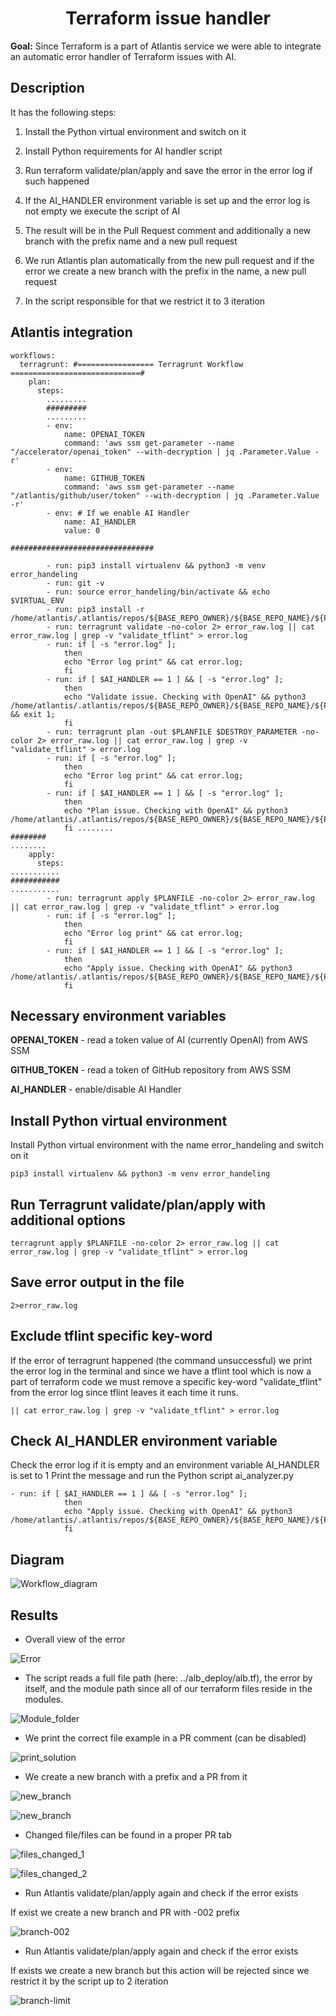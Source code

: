 <h1 align="center"> Terraform issue handler </h1>

**Goal:** Since Terraform is a part of Atlantis service we were able to integrate an automatic error handler of Terraform issues with AI.

## Description

It has the following steps:

1) Install the Python virtual environment and switch on it

2) Install Python requirements for AI handler script

3) Run terraform validate/plan/apply and save the error in the error log if such happened

4) If the AI_HANDLER  environment variable is set up and the error log is not empty we execute the script of AI

5) The result will be in the Pull Request comment and additionally a new branch with the prefix name and a new pull request

6) We run Atlantis plan automatically from the new pull request and if the error we create a new branch with the prefix in the name, a new pull request

7) In the script responsible for that we restrict it to 3 iteration



## Atlantis integration

```
workflows:
  terragrunt: #================= Terragrunt Workflow =============================#
    plan:
      steps:
        .........
        #########
        .........
        - env:
            name: OPENAI_TOKEN
            command: 'aws ssm get-parameter --name "/accelerator/openai_token" --with-decryption | jq .Parameter.Value -r'
        - env:
            name: GITHUB_TOKEN
            command: 'aws ssm get-parameter --name "/atlantis/github/user/token" --with-decryption | jq .Parameter.Value -r'
        - env: # If we enable AI Handler
            name: AI_HANDLER
            value: 0
 
################################
 
        - run: pip3 install virtualenv && python3 -m venv error_handeling
        - run: git -v
        - run: source error_handeling/bin/activate && echo $VIRTUAL_ENV
        - run: pip3 install -r /home/atlantis/.atlantis/repos/${BASE_REPO_OWNER}/${BASE_REPO_NAME}/${PULL_NUM}/${WORKSPACE}/scripts_ai/requirements.txt
        - run: terragrunt validate -no-color 2> error_raw.log || cat error_raw.log | grep -v "validate_tflint" > error.log
        - run: if [ -s "error.log" ];
            then
            echo "Error log print" && cat error.log;
            fi
        - run: if [ $AI_HANDLER == 1 ] && [ -s "error.log" ];
            then
            echo "Validate issue. Checking with OpenAI" && python3 /home/atlantis/.atlantis/repos/${BASE_REPO_OWNER}/${BASE_REPO_NAME}/${PULL_NUM}/${WORKSPACE}/scripts_ai/ai_analyzer.py && exit 1;
            fi
        - run: terragrunt plan -out $PLANFILE $DESTROY_PARAMETER -no-color 2> error_raw.log || cat error_raw.log | grep -v "validate_tflint" > error.log
        - run: if [ -s "error.log" ];
            then
            echo "Error log print" && cat error.log;
            fi
        - run: if [ $AI_HANDLER == 1 ] && [ -s "error.log" ];
            then
            echo "Plan issue. Checking with OpenAI" && python3 /home/atlantis/.atlantis/repos/${BASE_REPO_OWNER}/${BASE_REPO_NAME}/${PULL_NUM}/${WORKSPACE}/scripts_ai/ai_analyzer.py;
            fi ........
########
........
    apply:
      steps:
...........
###########
...........
        - run: terragrunt apply $PLANFILE -no-color 2> error_raw.log || cat error_raw.log | grep -v "validate_tflint" > error.log
        - run: if [ -s "error.log" ];
            then
            echo "Error log print" && cat error.log;
            fi
        - run: if [ $AI_HANDLER == 1 ] && [ -s "error.log" ];
            then
            echo "Apply issue. Checking with OpenAI" && python3 /home/atlantis/.atlantis/repos/${BASE_REPO_OWNER}/${BASE_REPO_NAME}/${PULL_NUM}/${WORKSPACE}/scripts_ai/ai_analyzer.py;
            fi
```

## Necessary environment variables

**OPENAI_TOKEN** - read a token value of AI (currently OpenAI) from AWS SSM

**GITHUB_TOKEN** - read a token of GitHub repository from AWS SSM

**AI_HANDLER** - enable/disable AI Handler


## Install Python virtual environment 
Install Python virtual environment with the name error_handeling and switch on it

```
pip3 install virtualenv && python3 -m venv error_handeling
```

## Run Terragrunt validate/plan/apply with additional options

```
terragrunt apply $PLANFILE -no-color 2> error_raw.log || cat error_raw.log | grep -v "validate_tflint" > error.log
```
## Save error output in the file
```
2>error_raw.log
```

## Exclude tflint specific key-word
If the error of terragrunt happened (the command unsuccessful) we print the error log in the terminal and since we have a tflint tool which is now a part of terraform code we must remove a specific key-word "validate_tflint" from the error log since tflint leaves it each time it runs.

```
|| cat error_raw.log | grep -v "validate_tflint" > error.log
```

## Check AI_HANDLER environment variable
Check the error log if it is empty and an environment variable AI_HANDLER  is set to 1
Print the message and run the Python script ai_analyzer.py

```
- run: if [ $AI_HANDLER == 1 ] && [ -s "error.log" ];
            then
            echo "Apply issue. Checking with OpenAI" && python3 /home/atlantis/.atlantis/repos/${BASE_REPO_OWNER}/${BASE_REPO_NAME}/${PULL_NUM}/${WORKSPACE}/ai_analyzer.py;
            fi
```

## Diagram

![Workflow_diagram](../AI/pic/terraform_issue_handler/diagram.png)

## Results
- Overall view of the error


![Error](../AI/pic/terraform_issue_handler/issue_example.png)


- The script reads a full file path (here: ../alb_deploy/alb.tf), the error by itself, and the module path since all of our terraform files reside in the modules.


![Module_folder](../AI/pic/terraform_issue_handler/module_folder.png)


- We print the correct file example in a PR comment (can be disabled)


![print_solution](../AI/pic/terraform_issue_handler/comment_output.png)


- We create a new branch with a prefix and a PR from it


![new_branch](../AI/pic/terraform_issue_handler/pr.png)

![new_branch](../AI/pic/terraform_issue_handler/new_branch_name.png)


- Changed file/files can be found in a proper PR tab


![files_changed_1](../AI/pic/terraform_issue_handler/files_changed.png)

![files_changed_2](../AI/pic/terraform_issue_handler/files_changed_2.png)


- Run Atlantis validate/plan/apply again and check if the error exists

If exist we create a new branch and PR with -002 prefix

![branch-002](../AI/pic/terraform_issue_handler/second_branch.png)


- Run Atlantis validate/plan/apply again and check if the error exists

If exists we create a new branch but this action will be rejected since we restrict it by the script up to 2 iteration

![branch-limit](../AI/pic/terraform_issue_handler/branch_limit.png)
